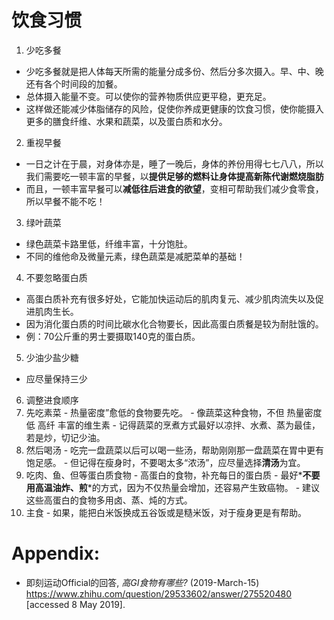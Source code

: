 # 饮食习惯
1. 少吃多餐
  - 少吃多餐就是把人体每天所需的能量分成多份、然后分多次摄入。早、中、晚还有各个时间段的加餐。
  - 总体摄入能量不变。可以使你的营养物质供应更平稳，更充足。
  - 这样做还能减少体脂储存的风险，促使你养成更健康的饮食习惯，使你能摄入更多的膳食纤维、水果和蔬菜，以及蛋白质和水分。
2. 重视早餐
  - 一日之计在于晨，对身体亦是，睡了一晚后，身体的养份用得七七八八，所以我们需要吃一顿丰富的早餐，以**提供足够的燃料让身体提高新陈代谢燃烧脂肪**
  - 而且，一顿丰富早餐可以**减低往后进食的欲望**，变相可帮助我们减少食零食，所以早餐不能不吃！
3. 绿叶蔬菜
  - 绿色蔬菜卡路里低，纤维丰富，十分饱肚。
  - 不同的维他命及微量元素，绿色蔬菜是减肥菜单的基础！
4. 不要忽略蛋白质
  - 高蛋白质补充有很多好处，它能加快运动后的肌肉复元、减少肌肉流失以及促进肌肉生长。
  - 因为消化蛋白质的时间比碳水化合物要长，因此高蛋白质餐是较为耐肚饿的。
  - 例：70公斤重的男士要摄取140克的蛋白质。
5. 少油少盐少糖
  - 应尽量保持三少
6. 调整进食顺序
  1. 先吃素菜
    - 热量密度”愈低的食物要先吃。
    - 像蔬菜这种食物，不但
      热量密度低
      高纤
      丰富的维生素
    - 记得蔬菜的烹煮方式最好以凉拌、水煮、蒸为最佳，若是炒，切记少油。
  2. 然后喝汤
    - 吃完一盘蔬菜以后可以喝一些汤，帮助刚刚那一盘蔬菜在胃中更有饱足感。
    - 但记得在瘦身时，不要喝太多“浓汤”，应尽量选择**清汤**为宜。
  3. 吃肉、鱼、但等蛋白质食物
    - 高蛋白的食物，补充每日的蛋白质
    - 最好*__不要用高温油炸、煎__*的方式，因为不仅热量会增加，还容易产生致癌物。
    - 建议这些高蛋白的食物多用卤、蒸、炖的方式。
  4. 主食
    - 如果，能把白米饭换成五谷饭或是糙米饭，对于瘦身更是有帮助。

# Appendix:
- 即刻运动Official的回答, *高GI食物有哪些?* (2019-March-15) <https://www.zhihu.com/question/29533602/answer/275520480> [accessed 8 May 2019].